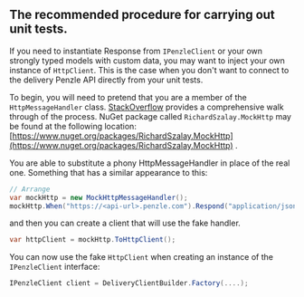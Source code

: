 ## **The recommended procedure for carrying out unit tests.**

If you need to instantiate Response from `IPenzleClient` or your own strongly typed models with custom data, you may
want to inject your own instance of `HttpClient`. This is the case when you don't want to connect to the delivery Penzle
API directly from your unit tests.

To begin, you will need to pretend that you are a member of the `HttpMessageHandler`
class. [StackOverflow](https://stackoverflow.com/questions/22223223/how-to-pass-in-a-mocked-httpclient-in-a-net-test/22264503#22264503)
provides a comprehensive walk through of the process. NuGet package called `RichardSzalay.MockHttp` may be found at the
following
location: [https://www.nuget.org/packages/RichardSzalay.MockHttp](https://www.nuget.org/packages/RichardSzalay.MockHttp)
.

You are able to substitute a phony HttpMessageHandler in place of the real one. Something that has a similar appearance
to this:

```csharp
// Arrange
var mockHttp = new MockHttpMessageHandler();
mockHttp.When("https://<api-url>.penzle.com").Respond("application/json", "<desired json>");
```

and then you can create a client that will use the fake handler.

```csharp
var httpClient = mockHttp.ToHttpClient();
```

You can now use the fake `HttpClient` when creating an instance of the `IPenzleClient` interface:

```csharp
IPenzleClient client = DeliveryClientBuilder.Factory(....);
```
